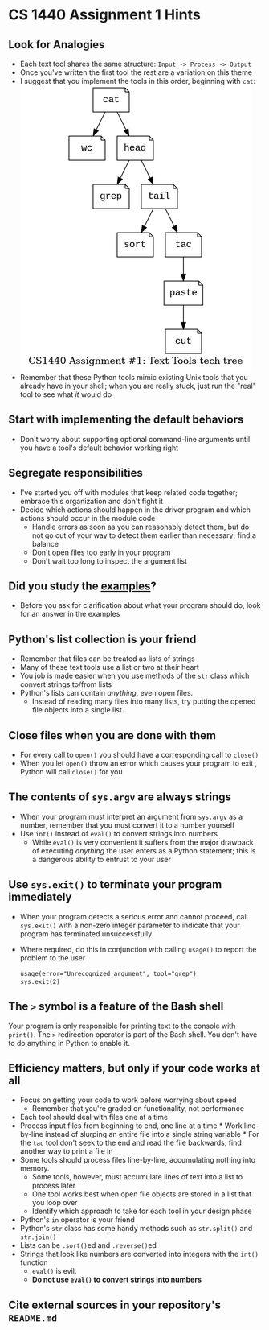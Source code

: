 # CS 1440 Assignment 1 Hints

## Look for Analogies

*   Each text tool shares the same structure: `Input -> Process -> Output`
*   Once you've written the first tool the rest are a variation on this theme
*   I suggest that you implement the tools in this order, beginning with `cat`: ![The Assignment #1 Tech Tree](Assn1_Tech_Tree.png)
*   Remember that these Python tools mimic existing Unix tools that you already have in your shell; when you are really stuck, just run the "real" tool to see what *it* would do


## Start with implementing the default behaviors

*   Don't worry about supporting optional command-line arguments until you have a tool's default behavior working right


## Segregate responsibilities

*   I've started you off with modules that keep related code together; embrace this organization and don't fight it
*   Decide which actions should happen in the driver program and which actions should occur in the module code
    *   Handle errors as soon as you can reasonably detect them, but do not go out of your way to detect them earlier than necessary; find a balance
    *   Don't open files too early in your program
    *   Don't wait too long to inspect the argument list


## Did you study the [examples](examples)?

*   Before you ask for clarification about what your program should do, look for an answer in the examples


## Python's list collection is your friend

*   Remember that files can be treated as lists of strings
*   Many of these text tools use a list or two at their heart
*   You job is made easier when you use methods of the `str` class which convert strings to/from lists
*   Python's lists can contain *anything*, even open files.
    *   Instead of reading many files into many lists, try putting the opened file objects into a single list.


## Close files when you are done with them

*   For every call to `open()` you should have a corresponding call to `close()`
*   When you let `open()` throw an error which causes your program to exit ,
    Python will call `close()` for you


## The contents of `sys.argv` are always strings

*   When your program must interpret an argument from `sys.argv` as a number, remember that you must convert it to a number yourself
*   Use `int()` instead of `eval()` to convert strings into numbers
    *   While `eval()` is very convenient it suffers from the major drawback of executing *anything* the user enters as a Python statement; this is a dangerous ability to entrust to your user


## Use `sys.exit()` to terminate your program immediately

*   When your program detects a serious error and cannot proceed, call `sys.exit()` with a non-zero integer parameter to indicate that your program has terminated unsuccessfully
*   Where required, do this in conjunction with calling `usage()` to report the problem to the user

    ```
    usage(error="Unrecognized argument", tool="grep")
    sys.exit(2)
    ```


## The `>` symbol is a feature of the Bash shell

Your program is only responsible for printing text to the console with `print()`.  The `>` redirection operator is part of the Bash shell.  You don't have to do anything in Python to enable it.


## Efficiency matters, but only if your code works at all

*   Focus on getting your code to work before worrying about speed
    *   Remember that you're graded on functionality, not performance
*   Each tool should deal with files one at a time
*   Process input files from beginning to end, one line at a time
        *   Work line-by-line instead of slurping an entire file into a single string variable
        *   For the `tac` tool don't seek to the end and read the file backwards; find another way to print a file in 
*   Some tools should process files line-by-line, accumulating nothing into memory.  
    *   Some tools, however, must accumulate lines of text into a list to process later
    *   One tool works best when open file objects are stored in a list that you loop over
    *   Identify which approach to take for each tool in your design phase
*   Python's `in` operator is your friend
*   Python's `str` class has some handy methods such as `str.split()` and `str.join()`
*   Lists can be `.sort()`ed and `.reverse()`ed
*   Strings that look like numbers are converted into integers with the `int()` function
    *   `eval()` is evil.
    *   **Do not use `eval()` to convert strings into numbers**


## Cite external sources in your repository's `README.md`
